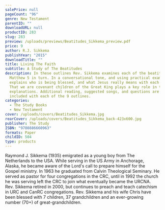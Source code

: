 ```yaml
---
salePrice: null
pageCount: "96"
genre: New Testament
parentID: ""
downloadURL: null
productID: 283
slug: 283
preview: /uploads/previews/Beatitudes_Sikkema_preview.pdf
price: 9
author: R.J. Sikkema
publishYear: "2015"
downloadTitle: ""
title: Living The Faith
subtitle: A Study of The Beatitudes
description: In these outlines Rev. Sikkema examines each of the beatitudes of
  Matthew 5 in turn. In a conversational tone, and using practical examples, he
  explains who is being blessed, and what Jesus really means with each blessing.
  That we are covenant children of the Great King plays a key role in these
  explanations. Additional reading, suggested songs, and questions are also
  included with each of the 9 outlines.
categories:
  - The Study Books
  - New Testament
cover: /uploads/covers/Beatitudes_Sikkema.jpg
rearCover: /uploads/covers/Beatitudes_Sikkema_back-423x600.jpg
publisher: The Study
ISBN: "9780886660963"
formats: Paper
childID: 504
type: products
---
```

Raymond J. Sikkema (1935) emigrated as a young boy from The Netherlands to the USA. While serving in the US Army in Anchorage, Alaska, he became aware of the Lord's call to prepare himself for the Gospel ministry. In 1963 he graduated from Calvin Theological Seminary. He served as pastor for four congregations in the CRC, until in 1992 the church he was serving left the CRC to join what eventually became the URCNA. Rev. Sikkema retired in 2000, but continues to preach and teach catechism in URC and CanRC congregations. Rev. Sikkema and his wife Chris have been blessed with 7 children, 37 grandchildren and an ever-growing number (70+) of great-grandchildren.